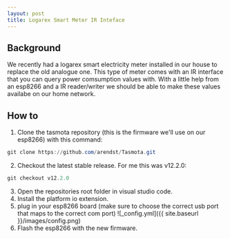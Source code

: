 ```yaml
---
layout: post
title: Logarex Smart Meter IR Inteface
---
```

## Background
We recently had a logarex smart electricity meter installed in our house to replace the old analogue one. This type of meter comes with an IR interface that you can query power comsumption values with. With a little help from an esp8266 and a IR reader/writer we should be able to make these values availabe on our home network.

## How to
1. Clone the tasmota repository (this is the firmware we'll use on our esp8266) with this command:
``` powershell
git clone https://github.com/arendst/Tasmota.git
```
2. Checkout the latest stable release. For me this was v12.2.0:
``` powershell
git checkout v12.2.0
```
3. Open the repositories root folder in visual studio code.
4. Install the platform io extension.
5. plug in your esp8266 board (make sure to choose the correct usb port that maps to the correct com port)
![_config.yml]({{ site.baseurl }}/images/config.png)
6. Flash the esp8266 with the new firmware.

